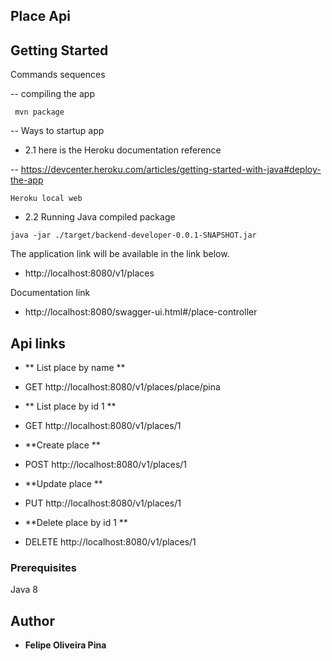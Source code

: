 ## Place Api 


## Getting Started

Commands sequences

-- compiling the app

```
 mvn package 
```

-- Ways to startup app

* 2.1 here is the Heroku documentation reference

-- https://devcenter.heroku.com/articles/getting-started-with-java#deploy-the-app

``` 
Heroku local web	
```
 
* 2.2 Running Java compiled package 

```
java -jar ./target/backend-developer-0.0.1-SNAPSHOT.jar  
```

The application link will be available in the link below.

* http://localhost:8080/v1/places

Documentation link 

* http://localhost:8080/swagger-ui.html#/place-controller

## Api links

* ** List place by name ** 
- GET http://localhost:8080/v1/places/place/pina


* ** List place by id 1 ** 
- GET http://localhost:8080/v1/places/1


* **Create place ** 
- POST http://localhost:8080/v1/places/1


* **Update place ** 
- PUT http://localhost:8080/v1/places/1


* **Delete place by id 1 ** 
- DELETE http://localhost:8080/v1/places/1


### Prerequisites 

Java 8


## Author

* **Felipe Oliveira Pina**